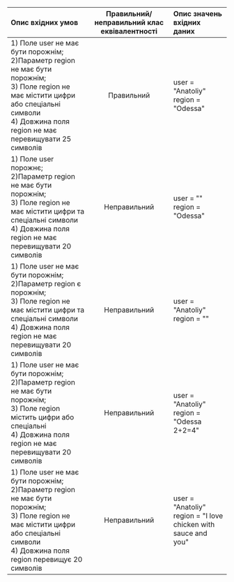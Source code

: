 | Опис вхідних умов                                                                                                                                                                                             | Правильний/неправильний клас еквівалентності | Опис значень вхідних даних                                         |
|:--------------------------------------------------------------------------------------------------------------------------------------------------------------------------------------------------------------|:--------------------------------------------:|:-------------------------------------------------------------------|
| 1) Поле user не має бути порожнім;<br> 2)Параметр region не має бути порожнім;<br> 3) Поле region не має містити цифри або спеціальні символи <br> 4) Довжина поля region не має перевищувати 25 символів<br> |                  Правильний                  | user = "Anatoliy"<br> region = "Odessa"                            |
| 1) Поле user порожнє;<br> 2)Параметр region не має бути порожнім;<br> 3) Поле region не має містити цифри та спеціальні символи <br> 4) Довжина поля region не має перевищувати 20 символів<br>               |                 Неправильний                 | user = ""<br> region = "Odessa"                                    |
| 1) Поле user не має бути порожнім;<br> 2)Параметр region є порожнім;<br> 3) Поле region не має містити цифри та спеціальні символи <br> 4) Довжина поля region не має перевищувати 20 символів<br>            |                 Неправильний                 | user = "Anatoliy"<br> region = ""                                  |
| 1) Поле user не має бути порожнім;<br> 2)Параметр region не має бути порожнім;<br> 3) Поле region містить цифри або спеціальні <br> 4) Довжина поля region не має перевищувати 20 символів<br>                |                 Неправильний                 | user = "Anatoliy"<br> region = "Odessa 2+2=4"                      |
| 1) Поле user не має бути порожнім;<br> 2)Параметр region не має бути порожнім;<br> 3) Поле region не має містити цифри або спеціальні символи <br> 4) Довжина поля region перевищує 20 символів<br>           |                 Неправильний                 | user = "Anatoliy"<br> region = "I love chicken with sauсe and you" |